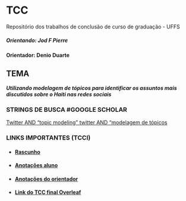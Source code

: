 # TCC
Repositório dos trabalhos de conclusão de curso de graduação - UFFS

##### Orientando: Jod F Pierre
 
#### Orientador: Denio Duarte


## TEMA 
**_Utilizando modelagem de tópicos para identificar os assuntos mais discutidos sobre o Haiti nas redes sociais_**

### STRINGS DE BUSCA #GOOGLE SCHOLAR
[Twitter AND “topic modeling” twitter AND “modelagem de tópicos](https://scholar.google.com/scholar?hl=fr&as_sdt=0%2C5&q=twitter+e+modelagem+de+t%C3%B3picos&oq=twitte)


### LINKS IMPORTANTES (TCCI)

* #### [Rascunho](https://docs.google.com/document/d/1R1pgF1FM15tFemwf9etjaZ_esjmDjxCkyQ7ApzLr6Nc/edit)


* #### [Anotações aluno](https://docs.google.com/document/d/1RdfKt1UlMZI_eETEDZr_pzlLp5F_1no1bgkljLwTPTM/edit)

* #### [Anotações do orientador](https://docs.google.com/document/d/1wAvI13iA-i3tOn6vGzWuUt3S6JsrRww7HgDPWg5w7t0/edit)

* #### [Link do TCC final Overleaf](https://www.overleaf.com/project/619c1053a7f5f0700208908c)





